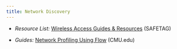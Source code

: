 ```yaml
---
title: Network Discovery
---
```



  * *Resource List:* [Wireless Access Guides & Resources](#wireless-access-guides-resources) (SAFETAG)
  
  * *Guides:* [Network Profiling Using Flow](http://resources.sei.cmu.edu/asset_files/TechnicalReport/2012_005_001_28167.pdf) (CMU.edu)
  
